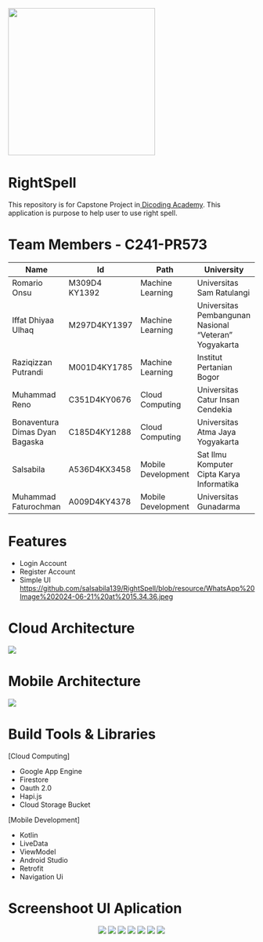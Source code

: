 <img src="https://github.com/MuhammadFaturochman/right-spell-mobile/blob/master/app/src/main/res/drawable/right_spell_logo.png" width="300">

# RightSpell
This repository is for Capstone Project in[ Dicoding Academy](https://www.dicoding.com/). This application is purpose to help user to use right spell.
# Team Members - C241-PR573

|              Name              |       Id      |        Path        |                       University                      |
|--------------------------------|---------------|--------------------|-------------------------------------------------------|
| Romario Onsu                   | M309D4 KY1392 |  Machine Learning  | Universitas Sam Ratulangi                             |
| Iffat Dhiyaa Ulhaq             | M297D4KY1397  |  Machine Learning  | Universitas Pembangunan Nasional “Veteran” Yogyakarta |
| Raziqizzan Putrandi            | M001D4KY1785  |  Machine Learning  | Institut Pertanian Bogor                              |
| Muhammad Reno                  | C351D4KY0676  |  Cloud Computing   | Universitas Catur Insan Cendekia                      |
| Bonaventura Dimas Dyan Bagaska | C185D4KY1288  |  Cloud Computing   | Universitas Atma Jaya Yogyakarta                      |
| Salsabila                      | A536D4KX3458  | Mobile Development | Sat Ilmu Komputer Cipta Karya Informatika             |
| Muhammad Faturochman           | A009D4KY4378  | Mobile Development | Universitas Gunadarma                                 |

# Features
- Login Account
- Register Account
- Simple UI
https://github.com/salsabila139/RightSpell/blob/resource/WhatsApp%20Image%202024-06-21%20at%2015.34.36.jpeg
# Cloud Architecture
<img src="https://github.com/salsabila139/RightSpell/blob/resource/WhatsApp%20Image%202024-06-21%20at%2015.34.36.jpeg">

# Mobile Architecture
<img src="https://github.com/salsabila139/RightSpell/blob/resource/WhatsApp%20Image%202024-06-21%20at%2015.00.49.jpeg">


# Build Tools & Libraries

[Cloud Computing]
- Google App Engine
- Firestore
- Oauth 2.0
- Hapi.js
- Cloud Storage Bucket

[Mobile Development]
- Kotlin
- LiveData
- ViewModel
- Android Studio
- Retrofit
- Navigation Ui


# Screenshoot UI Aplication
<p align="center">
<img src="https://github.com/MuhammadFaturochman/right-spell-mobile/blob/resource/Screenshot%202024-06-21%20022849.png">
<img src=https://github.com/MuhammadFaturochman/right-spell-mobile/blob/resource/Screenshot%202024-06-21%20022913.png">
<img src="https://github.com/MuhammadFaturochman/right-spell-mobile/blob/resource/Screenshot%202024-06-21%20022935.png">
<img src="https://github.com/MuhammadFaturochman/right-spell-mobile/blob/resource/Screenshot%202024-06-21%20023005.png">
<img src="https://github.com/MuhammadFaturochman/right-spell-mobile/blob/resource/Screenshot%202024-06-21%20023151.png">
<img src="https://github.com/MuhammadFaturochman/right-spell-mobile/blob/resource/Screenshot%202024-06-21%20023236.png">
<img src="https://github.com/MuhammadFaturochman/right-spell-mobile/blob/resource/Screenshot%202024-06-21%20023301.png">
</p>
